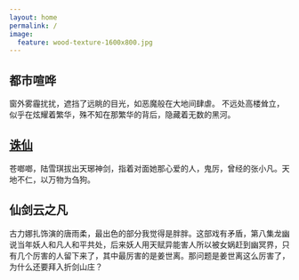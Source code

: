 ```yaml
---
layout: home
permalink: /
image:
  feature: wood-texture-1600x800.jpg
---
```


<div class="tiles">

<div class="tile">
  <h2 class="post-title">都市喧哗</h2>
  <p class="post-excerpt">窗外雾霾扰扰，遮挡了远眺的目光，如恶魔般在大地间肆虐。 不远处高楼耸立，似乎在炫耀着繁华，殊不知在那繁华的背后，隐藏着无数的黑河。</p>
</div><!-- /.tile -->

<div class="tile">
   <a href= "/articles/Qingyunzhi"><h2 class="post-title" >诛仙</h2></a>

  <p class="post-excerpt">苍啷啷，陆雪琪拔出天琊神剑，指着对面她那心爱的人，鬼厉，曾经的张小凡。天地不仁，以万物为刍狗。</p>
</div><!-- /.tile -->

<div class="tile">
  <h2 class="post-title">仙剑云之凡</h2>
  <p class="post-excerpt">  古力娜扎饰演的唐雨柔，最出色的部分我觉得是胖胖。这部戏有矛盾，第八集龙幽说当年妖人和凡人和平共处，后来妖人用天赋异能害人所以被女娲赶到幽冥界，只有几个厉害的人留下来了，其中最厉害的是姜世离。那问题是姜世离这么厉害了，为什么还要拜入折剑山庄？</p>
</div><!-- /.tile -->



</div><!-- /.tiles -->
